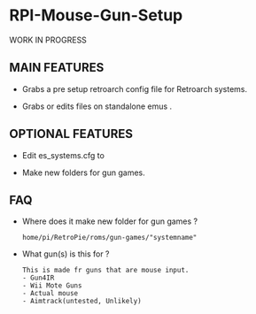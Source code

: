 # RPI-Mouse-Gun-Setup
WORK IN PROGRESS

## MAIN FEATURES 

- Grabs a pre setup retroarch config file for Retroarch systems.

- Grabs or edits files on standalone emus .

## OPTIONAL FEATURES

- Edit es_systems.cfg to 

- Make new folders for gun games. 


## FAQ

- Where does it make new folder for gun games ?
      
      home/pi/RetroPie/roms/gun-games/"systemname"
       
- What gun(s) is this for ?
      
      This is made fr guns that are mouse input. 
      - Gun4IR
      - Wii Mote Guns
      - Actual mouse
      - Aimtrack(untested, Unlikely)

